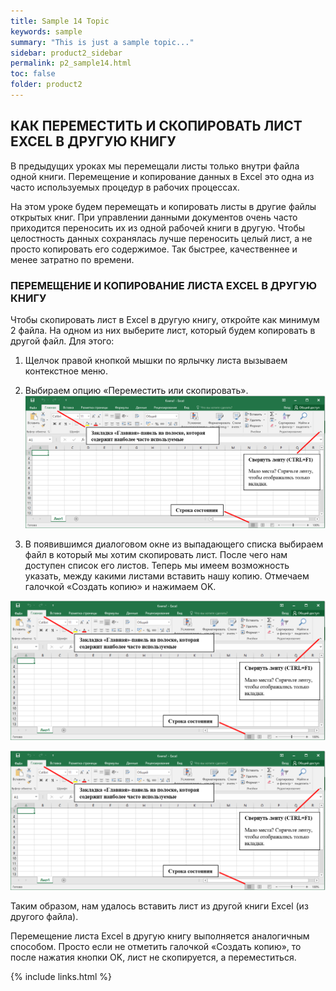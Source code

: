```yaml
---
title: Sample 14 Topic
keywords: sample
summary: "This is just a sample topic..."
sidebar: product2_sidebar
permalink: p2_sample14.html
toc: false
folder: product2
---
```


## КАК ПЕРЕМЕСТИТЬ И СКОПИРОВАТЬ ЛИСТ EXCEL В ДРУГУЮ КНИГУ

В предыдущих уроках мы перемещали листы только внутри файла одной книги. Перемещение и копирование данных в Excel это одна из часто используемых процедур в рабочих процессах.

На этом уроке будем перемещать и копировать листы в другие файлы открытых книг. При управлении данными документов очень часто приходится переносить их из одной рабочей книги в другую. Чтобы целостность данных сохранялась лучше переносить целый лист, а не просто копировать его содержимое. Так быстрее, качественнее и менее затратно по времени.

### ПЕРЕМЕЩЕНИЕ И КОПИРОВАНИЕ ЛИСТА EXCEL В ДРУГУЮ КНИГУ

Чтобы скопировать лист в Excel в другую книгу, откройте как минимум 2 файла. На одном из них выберите лист, который будем копировать в другой файл. Для этого:

1. Щелчок правой кнопкой мышки по ярлычку листа вызываем контекстное меню.

2. Выбираем опцию «Переместить или скопировать».
   ![картинка](/images/img11.png)

3. В появившимся диалоговом окне из выпадающего списка выбираем файл в который мы хотим скопировать лист. После чего нам доступен список его листов. Теперь мы имеем возможность указать, между какими листами вставить нашу копию. Отмечаем галочкой «Создать копию» и нажимаем OK.

![картинка](/images/img11.png)

![картинка](/images/img11.png)

Таким образом, нам удалось вставить лист из другой книги Excel (из другого файла).

Перемещение листа Excel в другую книгу выполняется аналогичным способом. Просто если не отметить галочкой «Создать копию», то после нажатия кнопки OK, лист не скопируется, а переместиться.

{% include links.html %}

